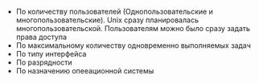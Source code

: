 - По количеству пользователей (Однопользовательские и многопользовательские). Unix сразу планировалась многопользовательской. Пользователям можно было сразу задать права доступа
- По максимальному количеству одновременно выполняемых задач 
- По типу интерфейса
- По разрядности
- По назначению опееационной системы 

